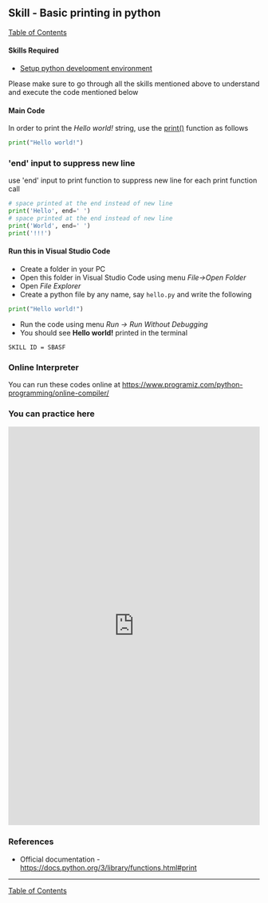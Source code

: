 ## Skill - Basic printing in python
[Table of Contents](https://nagasudhir.blogspot.com/2020/04/taming-python-table-of-contents.html)

#### Skills Required
* [Setup python development environment](https://nagasudhir.blogspot.com/2020/04/setup-python-development-environment_14.html)

Please make sure to go through all the skills mentioned above to understand and execute the code mentioned below

#### Main Code
In order to print the _Hello world!_ string, use the [print()](http://docs.python.org/library/functions.html#print "(in Python v2.7)") function as follows
```python
print("Hello world!")
```

### 'end' input to suppress new line
use 'end' input to print function to suppress new line for each print function call
```python
# space printed at the end instead of new line
print('Hello', end=' ')
# space printed at the end instead of new line
print('World', end=' ')
print('!!!')
```

#### Run this in Visual Studio Code
* Create a folder in your PC
* Open this folder in Visual Studio Code using menu _File->Open Folder_
* Open _File Explorer_
* Create a python file by any name, say ```hello.py``` and write the following
```python
print("Hello world!")
```
* Run the code using menu _Run -> Run Without Debugging_
* You should see __Hello world!__ printed in the terminal

```SKILL ID = SBASF```


### Online Interpreter
You can run these codes online at https://www.programiz.com/python-programming/online-compiler/

### You can practice here
<iframe height="800px" width="100%" src="https://repl.it/repls/SeriousBriefFrontend?lite=true" scrolling="no" frameborder="no" allowtransparency="true" allowfullscreen="true" sandbox="allow-forms allow-pointer-lock allow-popups allow-same-origin allow-scripts allow-modals"></iframe>

### References
* Official documentation - https://docs.python.org/3/library/functions.html#print

<hr/>

[Table of Contents](https://nagasudhir.blogspot.com/2020/04/taming-python-table-of-contents.html)
<!--stackedit_data:
eyJwcm9wZXJ0aWVzIjoidGl0bGU6IEJhc2ljIHByaW50aW5nIG
luIHB5dGhvblxuYXV0aG9yOiBOYWdhc3VkaGlyIFB1bGxhXG50
YWdzOiAncHl0aG9uLCBsZWFybmluZywgdHV0b3JpYWwnXG5jYX
RlZ29yaWVzOiB0YW1pbmdfcHl0aG9uX3NraWxsXG5kYXRlOiAn
MjAyMC0wNC0xNSdcbiIsImhpc3RvcnkiOlsxODA0MzY5MTUwLD
M5NjI0MTg1MCwtMjA3MDE0MTI4MCw0MjE2MDc5NzcsLTEyNjMy
NDU1ODAsMTM1OTI0Mjk2Miw3NzY3MzMyODRdfQ==
-->